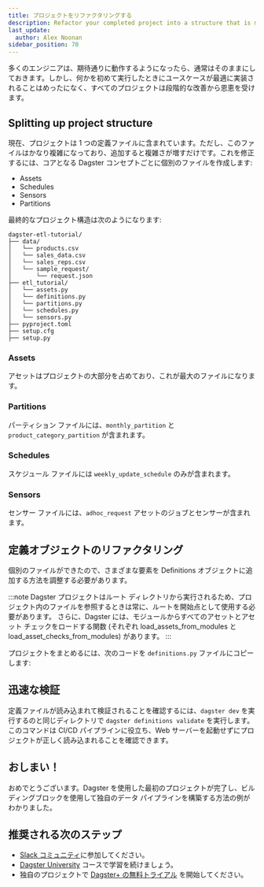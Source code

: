 ```yaml
---
title: プロジェクトをリファクタリングする
description: Refactor your completed project into a structure that is more organized and scalable. 
last_update:
  author: Alex Noonan
sidebar_position: 70
---
```


多くのエンジニアは、期待通りに動作するようになったら、通常はそのままにしておきます。しかし、何かを初めて実行したときにユースケースが最適に実装されることはめったになく、すべてのプロジェクトは段階的な改善から恩恵を受けます。

## Splitting up project structure

現在、プロジェクトは 1 つの定義ファイルに含まれています。ただし、このファイルはかなり複雑になっており、追加すると複雑さが増すだけです。これを修正するには、コアとなる Dagster コンセプトごとに個別のファイルを作成します:

- Assets
- Schedules
- Sensors
- Partitions

最終的なプロジェクト構造は次のようになります:

```
dagster-etl-tutorial/
├── data/
│   └── products.csv
│   └── sales_data.csv
│   └── sales_reps.csv
│   └── sample_request/
│       └── request.json
├── etl_tutorial/
│   └── assets.py
│   └── definitions.py
│   └── partitions.py
│   └── schedules.py
│   └── sensors.py
├── pyproject.toml
├── setup.cfg
├── setup.py
```

### Assets

アセットはプロジェクトの大部分を占めており、これが最大のファイルになります。

<CodeExample path="docs_beta_snippets/docs_beta_snippets/guides/tutorials/etl_tutorial_completed/etl_tutorial/assets.py" language="python"/>

### Partitions

パーティション ファイルには、`monthly_partition` と `product_category_partition` が含まれます。

<CodeExample path="docs_beta_snippets/docs_beta_snippets/guides/tutorials/etl_tutorial_completed/etl_tutorial/partitions.py" language="python" />

### Schedules

スケジュール ファイルには `weekly_update_schedule` のみが含まれます。

<CodeExample path="docs_beta_snippets/docs_beta_snippets/guides/tutorials/etl_tutorial_completed/etl_tutorial/schedules.py" language="python" />

### Sensors

センサー ファイルには、`adhoc_request` アセットのジョブとセンサーが含まれます。

<CodeExample path="docs_beta_snippets/docs_beta_snippets/guides/tutorials/etl_tutorial_completed/etl_tutorial/sensors.py" language="python" />

## 定義オブジェクトのリファクタリング

個別のファイルができたので、さまざまな要素を Definitions オブジェクトに追加する方法を調整する必要があります。

:::note
Dagster プロジェクトはルート ディレクトリから実行されるため、プロジェクト内のファイルを参照するときは常に、ルートを開始点として使用する必要があります。
さらに、Dagster には、モジュールからすべてのアセットとアセット チェックをロードする関数 (それぞれ load_assets_from_modules と load_asset_checks_from_modules) があります。
:::

プロジェクトをまとめるには、次のコードを `definitions.py` ファイルにコピーします:

<CodeExample path="docs_beta_snippets/docs_beta_snippets/guides/tutorials/etl_tutorial_completed/etl_tutorial/definitions.py" language="python" />

## 迅速な検証

定義ファイルが読み込まれて検証されることを確認するには、`dagster dev` を実行するのと同じディレクトリで `dagster definitions validate` を実行します。このコマンドは CI/CD パイプラインに役立ち、Web サーバーを起動せずにプロジェクトが正しく読み込まれることを確認できます。 

## おしまい！

おめでとうございます。Dagster を使用した最初のプロジェクトが完了し、ビルディングブロックを使用して独自のデータ パイプラインを構築する方法の例がわかりました。

## 推奨される次のステップ

- [Slack コミュニティ](https://dagster.io/slack)に参加してください。
- [Dagster University](https://courses.dagster.io/) コースで学習を続けましょう。
- 独自のプロジェクトで [Dagster+ の無料トライアル](https://dagster.cloud/signup) を開始してください。
